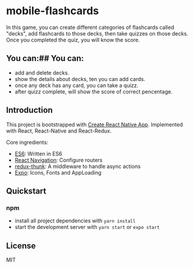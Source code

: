 # mobile-flashcards

In this game, you can create different categories of flashcards called "decks", add flashcards to those decks, then take quizzes on those decks. Once you completed the quiz, you will know the score.

## You can:## You can:
* add and delete decks.
* show the details about decks, ten you can add cards.
* once any deck has any card, you can take a quizz.
* after quizz complete, will show the score of correct pencentage.

## Introduction
This project is bootstrapped with [Create React Native App](https://github.com/react-community/create-react-native-app). Implemented with React, React-Native and React-Redux.

Core ingredients: 
- [ES6](http://es6-features.org/#Constants): Written in ES6
- [React Navigation](rhttps://reactnavigation.org/en/): Configure routers
- [redux-thunk](https://github.com/reduxjs/redux-thunk): A middleware to handle async actions
- [Expo](https://expo.io/): Icons, Fonts and AppLoading

## Quickstart
### npm
* install all project dependencies with `yarn install`
* start the development server with `yarn start` or `expo start`

## License
MIT
